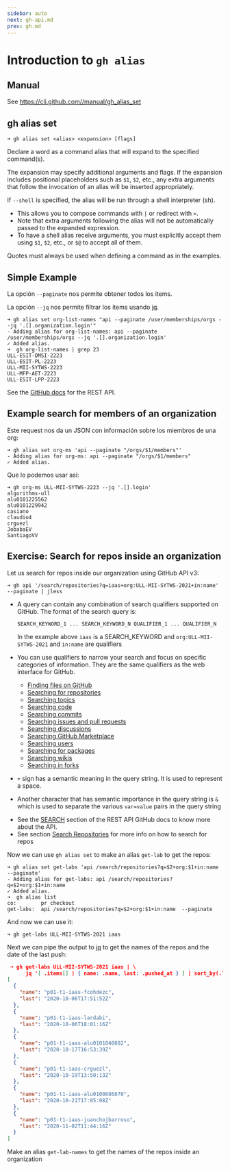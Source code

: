 ```yaml
---
sidebar: auto
next: gh-api.md
prev: gh.md
---
```


# Introduction to `gh alias`

## Manual

See <https://cli.github.com//manual/gh_alias_set>

## gh alias set

```
➜ gh alias set <alias> <expansion> [flags]
```

Declare a word as a command alias that will expand to the specified command(s).

The expansion may specify additional arguments and flags. If the expansion
includes positional placeholders such as `$1`, `$2`, etc., any extra arguments
that follow the invocation of an alias will be inserted appropriately.


If `--shell` is specified, the alias will be run through a shell interpreter (sh). 

* This allows you
to compose commands with `|` or redirect with `>`. 
* Note that extra arguments following the alias
will not be automatically passed to the expanded expression. 
* To have a shell alias receive
arguments, you must explicitly accept them using `$1`, `$2`, etc., or `$@` to accept all of them.

Quotes must always be used when defining a command as in the examples.

## Simple Example

La opción `--paginate` nos permite obtener todos los items. 

La opción `--jq` nos permite
filtrar los items usando [jq](https://stedolan.github.io/jq/).

```
➜ gh alias set org-list-names "api --paginate /user/memberships/orgs --jq '.[].organization.login'"
- Adding alias for org-list-names: api --paginate /user/memberships/orgs --jq '.[].organization.login'
✓ Added alias.
➜  gh org-list-names | grep 23
ULL-ESIT-DMSI-2223
ULL-ESIT-PL-2223
ULL-MII-SYTWS-2223
ULL-MFP-AET-2223
ULL-ESIT-LPP-2223
```

See the  [GitHub docs](https://docs.github.com/en/rest/orgs/members#list-organization-members) for the REST API.

## Example search for members of an organization

Este request nos da un JSON con información sobre los miembros de una org:

```
➜ gh alias set org-ms 'api --paginate "/orgs/$1/members"'
- Adding alias for org-ms: api --paginate "/orgs/$1/members"
✓ Added alias.
```
  
Que lo podemos usar así:

```
➜ gh org-ms ULL-MII-SYTWS-2223 --jq '.[].login'
algorithms-ull
alu0101225562
alu0101229942
casiano
claudio4
crguezl
JobabaEV
SantiagoVV
```

## Exercise: Search for repos inside an organization

Let us search for repos inside our organization using GitHub API v3:

```
➜ gh api '/search/repositories?q=iaas+org:ULL-MII-SYTWS-2021+in:name' --paginate | jless
```

* A query can contain any combination of search qualifiers supported on GitHub. The format of the search query is:

  ```
  SEARCH_KEYWORD_1 ... SEARCH_KEYWORD_N QUALIFIER_1 ... QUALIFIER_N
  ```
  In the example above `iaas` is a SEARCH_KEYWORD and `org:ULL-MII-SYTWS-2021` and `in:name` are qualifiers
* You can use qualifiers to narrow your search and focus on specific categories of information. They are the same qualifiers as the web interface for GitHub.
  *   [Finding files on GitHub](https://docs.github.com/en/search-github/searching-on-github/finding-files-on-github)
  *   [Searching for repositories](https://docs.github.com/en/search-github/searching-on-github/searching-for-repositories)
  *   [Searching topics](https://docs.github.com/en/search-github/searching-on-github/searching-topics)
  *   [Searching code](https://docs.github.com/en/search-github/searching-on-github/searching-code)
  *   [Searching commits](https://docs.github.com/en/search-github/searching-on-github/searching-commits)
  *   [Searching issues and pull requests](https://docs.github.com/en/search-github/searching-on-github/searching-issues-and-pull-requests)
  *   [Searching discussions](https://docs.github.com/en/search-github/searching-on-github/searching-discussions)
  *   [Searching GitHub Marketplace](https://docs.github.com/en/search-github/searching-on-github/searching-github-marketplace)
  *   [Searching users](https://docs.github.com/en/search-github/searching-on-github/searching-users)
  *   [Searching for packages](https://docs.github.com/en/search-github/searching-on-github/searching-for-packages)
  *   [Searching wikis](https://docs.github.com/en/search-github/searching-on-github/searching-wikis)
  *   [Searching in forks](https://docs.github.com/en/search-github/searching-on-github/searching-in-forks)

* `+` sign has a semantic meaning in the query string. It is used to represent a space. 
* Another character that has semantic importance in the query string is `&` which is used to separate the various `var=value` pairs in the query string
<!-- ![](/images/gh-api-search-for-repos.png) -->
* See the [SEARCH](https://docs.github.com/en/free-pro-team@latest/rest/reference/search)
section of the REST API GitHub docs to know more about the API.
* See section [Search Repositories](https://docs.github.com/en/free-pro-team@latest/rest/reference/search#search-repositories) for more info on how to search for repos

Now we can use `gh alias set` to make an alias `get-lab` to get the repos:

```
➜ gh alias set get-labs 'api /search/repositories?q=$2+org:$1+in:name --paginate'
- Adding alias for get-labs: api /search/repositories?q=$2+org:$1+in:name
✓ Added alias.
➜  gh alias list
co:        pr checkout
get-labs:  api /search/repositories?q=$2+org:$1+in:name  --paginate
```

And now we can use it:

```
➜ gh get-labs ULL-MII-SYTWS-2021 iaas
```

Next  we can pipe the output to [jq](jq) to get the names of the repos and the date of the last push:

```json
 ➜ gh get-labs ULL-MII-SYTWS-2021 iaas | \
      jq '[ .items[] | { name: .name, last: .pushed_at } ] | sort_by(.last)'
[
  {
    "name": "p01-t1-iaas-fcohdezc",
    "last": "2020-10-06T17:51:52Z"
  },
  {
    "name": "p01-t1-iaas-lardabi",
    "last": "2020-10-06T18:01:16Z"
  },
  {
    "name": "p01-t1-iaas-alu0101040882",
    "last": "2020-10-17T16:53:39Z"
  },
  {
    "name": "p01-t1-iaas-crguezl",
    "last": "2020-10-19T13:50:13Z"
  },
  {
    "name": "p01-t1-iaas-alu0100886870",
    "last": "2020-10-21T17:05:08Z"
  },
  {
    "name": "p01-t1-iaas-juanchojbarroso",
    "last": "2020-11-02T11:44:16Z"
  }
]
```

Make an alias `get-lab-names` to get the names of the repos inside an organization

